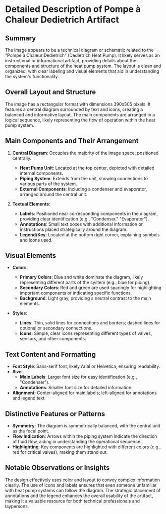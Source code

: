 # Detailed Description of Pompe à Chaleur Dedietrich Artifact

## Summary
The image appears to be a technical diagram or schematic related to the "Pompe à Chaleur Dedietrich" (Dedietrich Heat Pump). It likely serves as an instructional or informational artifact, providing details about the components and structure of the heat pump system. The layout is clean and organized, with clear labeling and visual elements that aid in understanding the system's functionality.

## Overall Layout and Structure
The image has a rectangular format with dimensions 390x305 pixels. It features a central diagram surrounded by text and icons, creating a balanced and informative layout. The main components are arranged in a logical sequence, likely representing the flow of operation within the heat pump system.

## Main Components and Their Arrangement
1. **Central Diagram**: Occupies the majority of the image space, positioned centrally.
   - **Heat Pump Unit**: Located at the top center, depicted with detailed internal components.
   - **Piping System**: Extends from the unit, showing connections to various parts of the system.
   - **External Components**: Including a condenser and evaporator, arranged around the central unit.

2. **Textual Elements**:
   - **Labels**: Positioned near corresponding components in the diagram, providing clear identification (e.g., "Condenser," "Evaporator").
   - **Annotations**: Small text boxes with additional information or instructions placed strategically around the diagram.
   - **Legend/Key**: Located at the bottom right corner, explaining symbols and icons used.

## Visual Elements
- **Colors**:
  - **Primary Colors**: Blue and white dominate the diagram, likely representing different parts of the system (e.g., blue for piping).
  - **Secondary Colors**: Red and green are used sparingly for highlighting important components or indicating specific functions.
  - **Background**: Light gray, providing a neutral contrast to the main elements.

- **Styles**:
  - **Lines**: Thin, solid lines for connections and borders; dashed lines for optional or secondary connections.
  - **Icons**: Simple, clear icons representing different types of valves, sensors, and other components.

## Text Content and Formatting
- **Font Style**: Sans-serif font, likely Arial or Helvetica, ensuring readability.
- **Size**:
  - **Main Labels**: Larger font size for easy identification (e.g., "Condenser").
  - **Annotations**: Smaller font size for detailed information.
- **Alignment**: Center-aligned for main labels; left-aligned for annotations and legend text.

## Distinctive Features or Patterns
- **Symmetry**: The diagram is symmetrically balanced, with the central unit as the focal point.
- **Flow Indication**: Arrows within the piping system indicate the direction of fluid flow, aiding in understanding the operational sequence.
- **Highlighting**: Key components are highlighted with different colors (e.g., red for critical valves), making them stand out.

## Notable Observations or Insights
The design effectively uses color and layout to convey complex information clearly. The use of icons and labels ensures that even someone unfamiliar with heat pump systems can follow the diagram. The strategic placement of annotations and the legend enhances the overall usability of the artifact, making it a valuable resource for both technical professionals and laypersons.